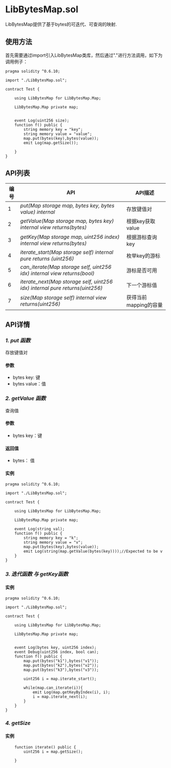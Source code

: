 ﻿# LibBytesMap.sol

LibBytesMap提供了基于bytes的可迭代、可查询的映射.

## 使用方法

首先需要通过import引入LibBytesMap类库，然后通过"."进行方法调用，如下为调用例子：

```
pragma solidity ^0.6.10;

import "./LibBytesMap.sol";

contract Test {
    
    using LibBytesMap for LibBytesMap.Map;
    
    LibBytesMap.Map private map;
    
    
    event Log(uint256 size);
    function f() public {
        string memory key = "key";
        string memory value = "value";
        map.put(bytes(key),bytes(value));
        emit Log(map.getSize());
        
    }
}
```


## API列表

编号 | API | API描述
---|---|---
1 | *put(Map storage map, bytes key, bytes value) internal* | 存放键值对
2 | *getValue(Map storage map, bytes key) internal view returns(bytes)* |根据key获取value
3 | *getKey(Map storage map, uint256 index) internal view returns(bytes)* |根据游标查询key
4 | *iterate_start(Map storage self) internal pure returns (uint256)* | 枚举key的游标
5 | *can_iterate(Map storage self, uint256 idx) internal view returns(bool)* | 游标是否可用
6 | *iterate_next(Map storage self, uint256 idx) internal pure returns(uint256)* | 下一个游标值
7 | *size(Map storage self) internal view returns(uint256)* | 获得当前mapping的容量


## API详情

### ***1. put 函数***

存放键值对

#### 参数

- bytes key: 键
- bytes value：值

### ***2. getValue 函数***

查询值

#### 参数

- bytes key：键

#### 返回值

- bytes： 值

#### 实例

```
pragma solidity ^0.6.10;

import "./LibBytesMap.sol";

contract Test {
    
    using LibBytesMap for LibBytesMap.Map;
    
    LibBytesMap.Map private map;
    
    event Log(string val);
    function f() public {
        string memory key = "k";
        string memory value = "v";
        map.put(bytes(key),bytes(value));
        emit Log(string(map.getValue(bytes(key))));//Expected to be v
    }
}
```

### ***3. 迭代函数 与 getKey函数***

#### 实例

```
pragma solidity ^0.6.10;

import "./LibBytesMap.sol";

contract Test {
    
    using LibBytesMap for LibBytesMap.Map;
    
    LibBytesMap.Map private map;
    
    
    event Log(bytes key, uint256 index);
    event Debug(uint256 index, bool can);
    function f() public {
        map.put(bytes("k1"),bytes("v1"));
        map.put(bytes("k2"),bytes("v2"));
        map.put(bytes("k3"),bytes("v3"));
    
        uint256 i = map.iterate_start();
        
        while(map.can_iterate(i)){
            emit Log(map.getKeyByIndex(i), i);
            i = map.iterate_next(i);
        }
    }
}
```

### ***4. getSize***

#### 实例

```
    function iterate() public {
        uint256 i = map.getSize();
        
    }
```
